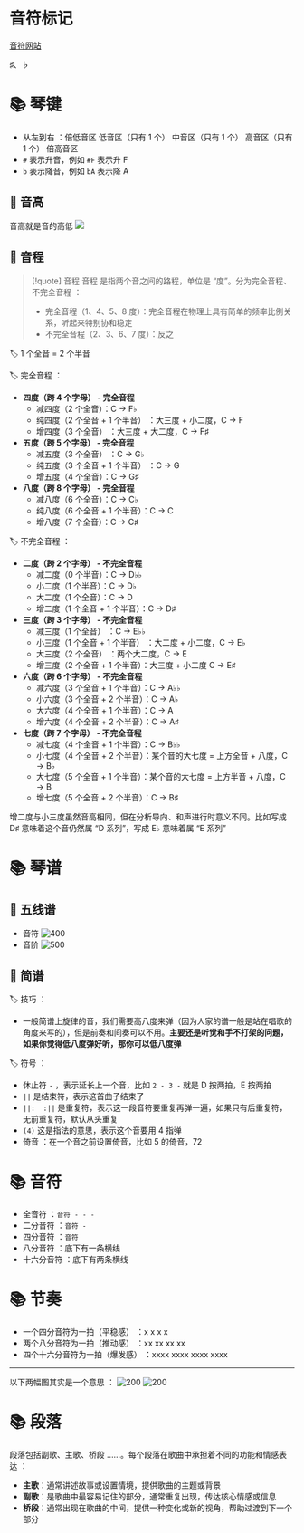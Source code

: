 # 音符标记
[音符网站](https://symbl.cc/en/unicode/blocks/musical-symbols/)

♯、♭

# 📚 琴键
- 从左到右 ：倍低音区 低音区（只有 1 个） 中音区（只有 1 个） 高音区（只有 1 个） 倍高音区
- `#` 表示升音，例如 `#F` 表示升 F
- `b` 表示降音，例如 `bA` 表示降 A

## 📖 音高
音高就是音的高低
![](https://obsidian-1307744200.cos.ap-guangzhou.myqcloud.com/%E5%9B%BE%E7%89%87/20250720135350.png)

## 📖 音程
> [!quote] 音程
> 音程 是指两个音之间的路程，单位是 “度”。分为完全音程、不完全音程 ：
> - 完全音程（1、4、5、8 度）：完全音程在物理上具有简单的频率比例关系，听起来特别协和稳定
> - 不完全音程（2、3、6、7 度）：反之

🏷️ 1 个全音 = 2 个半音

🏷️ 完全音程 ：
- **四度（跨 4 个字母） - 完全音程**
	- 减四度（2 个全音）：C → F♭
	- 纯四度（2 个全音 + 1 个半音） ：大三度 + 小二度，C → F
	- 增四度（3 个全音） ：大三度 + 大二度，C → F♯
- **五度（跨 5 个字母） - 完全音程**
	- 减五度（3 个全音） ：C → G♭
	- 纯五度（3 个全音 + 1 个半音） ：C → G
	- 增五度（4 个全音）：C → G♯
- **八度（跨 8 个字母） - 完全音程**
	- 减八度（6 个全音）：C → C♭
	- 纯八度（6 个全音 + 1 个半音）：C → C
	- 增八度（7 个全音）：C → C♯

🏷️ 不完全音程 ：
- **二度（跨 2 个字母） - 不完全音程**
	- 减二度（0 个半音）：C → D♭♭
	- 小二度（1 个半音）：C → D♭
	- 大二度（1 个全音）：C → D
	- 增二度（1 个全音 + 1 个半音）：C → D♯
- **三度（跨 3 个字母） - 不完全音程**
	- 减三度（1 个全音） ：C → E♭♭
	- 小三度（1 个全音 + 1 个半音） ：大二度 + 小二度，C → E♭
	- 大三度（2 个全音） ：两个大二度，C → E
	- 增三度（2 个全音 + 1 个半音）：大三度 + 小二度 C → E♯
- **六度（跨 6 个字母） - 不完全音程**
	- 减六度（3 个全音 + 1 个半音）：C → A♭♭
	- 小六度（3 个全音 + 2 个半音）：C → A♭
	- 大六度（4 个全音 + 1 个半音）：C → A
	- 增六度（4 个全音 + 2 个半音）：C → A♯
- **七度（跨 7 个字母） - 不完全音程**
	- 减七度（4 个全音 + 1 个半音）：C → B♭♭
	- 小七度（4 个全音 + 2 个半音）：某个音的大七度 = 上方全音 + 八度，C → B♭
	- 大七度（5 个全音 + 1 个半音）：某个音的大七度 = 上方半音 + 八度，C → B
	- 增七度（5 个全音 + 2 个半音）：C → B♯

增二度与小三度虽然音高相同，但在分析导向、和声进行时意义不同。比如写成 D♯ 意味着这个音仍然属 “D 系列”，写成 E♭ 意味着属 “E 系列”

# 📚 琴谱
## 📖 五线谱
- 音符
![400](https://obsidian-1307744200.cos.ap-guangzhou.myqcloud.com/%E5%9B%BE%E7%89%87/20250404223444.png)
- 音阶
![500](https://obsidian-1307744200.cos.ap-guangzhou.myqcloud.com/%E5%9B%BE%E7%89%87/20250404223734.png)

## 📖 简谱
🏷️ 技巧 ：
- 一般简谱上旋律的音，我们需要高八度来弹（因为人家的谱一般是站在唱歌的角度来写的），但是前奏和间奏可以不用。**主要还是听觉和手不打架的问题，如果你觉得低八度弹好听，那你可以低八度弹**

🏷️ 符号 ：
- 休止符 `-` ，表示延长上一个音，比如 `2 - 3 -` 就是 D 按两拍，E 按两拍
- `||` 是结束符，表示这首曲子结束了
- `||:  :||` 是重复符，表示这一段音符要重复再弹一遍，如果只有后重复符，无前重复符，默认从头重复
- `(4)` 这是指法的意思，表示这个音要用 4 指弹
- 倚音 ：在一个音之前设置倚音，比如 5 的倚音，72

# 📚 音符
- 全音符 ：`音符 - - -`
- 二分音符 ：`音符 -`
- 四分音符 ：`音符`
- 八分音符 ：底下有一条横线
- 十六分音符 ：底下有两条横线

# 📚 节奏
- 一个四分音符为一拍（平稳感） ：x x x x
- 两个八分音符为一拍（推动感） ：xx xx xx xx
- 四个十六分音符为一拍（爆发感） ：xxxx xxxx xxxx xxxx

---

以下两幅图其实是一个意思 ：
![200](https://obsidian-1307744200.cos.ap-guangzhou.myqcloud.com/%E5%9B%BE%E7%89%87/20250409141125.png)
![200](https://obsidian-1307744200.cos.ap-guangzhou.myqcloud.com/%E5%9B%BE%E7%89%87/20250409141133.png)

# 📚 段落
段落包括副歌、主歌、桥段 ……。每个段落在歌曲中承担着不同的功能和情感表达 ：
- **主歌**：通常讲述故事或设置情境，提供歌曲的主题或背景
- **副歌**：是歌曲中最容易记住的部分，通常重复出现，传达核心情感或信息
- **桥段**：通常出现在歌曲的中间，提供一种变化或新的视角，帮助过渡到下一个部分



